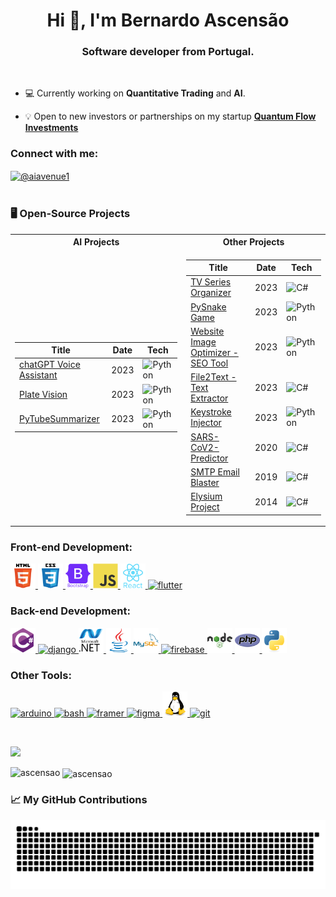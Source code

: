 <h1 align="center">Hi 👋, I'm Bernardo Ascensão</h1>
<h3 align="center">Software developer from Portugal.</h3>
<br>

* 💻 Currently working on  **Quantitative Trading** and **AI**.

* 💡 Open to new investors or partnerships on my startup <a href="https://quantumflowinvestments.com/github" target="blank">**Quantum Flow Investments**<a/>


<h3 align="left">Connect with me:</h3>
<p align="left">
<a href="https://www.youtube.com/@aiavenue1" target="blank"><img align="center" src="https://raw.githubusercontent.com/rahuldkjain/github-profile-readme-generator/master/src/images/icons/Social/youtube.svg" alt="@aiavenue1" height="30" width="40" /></a>
<br><br></p>

### 🖥️ Open-Source Projects
<table>
<tr><th>AI Projects</th><th>Other Projects</th></tr>
<tr><td>

| Title | Date | Tech |
| ----- | ---- | ---- |
| [chatGPT Voice Assistant](https://github.com/Ascensao/python_chatGPT_voice) | 2023 |![Python](https://img.shields.io/badge/python-3670A0?style=for-the-badge&logo=python&logoColor=ffdd54) |
| [Plate Vision](https://github.com/Ascensao/plate-vision) | 2023 | ![Python](https://img.shields.io/badge/python-3670A0?style=for-the-badge&logo=python&logoColor=ffdd54) |
| [PyTubeSummarizer](https://github.com/Ascensao/PyTubeSummarizer) | 2023 | ![Python](https://img.shields.io/badge/python-3670A0?style=for-the-badge&logo=python&logoColor=ffdd54) |

</td><td>

| Title | Date | Tech |
| ----- | ---- | ---- |
| [TV Series Organizer](https://github.com/Ascensao/TV-Series-Organizer) | 2023 | ![C#](https://img.shields.io/badge/c%23-%23239120.svg?style=for-the-badge&logo=c-sharp&logoColor=white) |
| [PySnake Game](https://github.com/Ascensao/pySnake) | 2023 | ![Python](https://img.shields.io/badge/python-3670A0?style=for-the-badge&logo=python&logoColor=ffdd54) |
| [Website Image Optimizer - SEO Tool](https://github.com/Ascensao/WebsiteImageOptimizer/) | 2023 | ![Python](https://img.shields.io/badge/python-3670A0?style=for-the-badge&logo=python&logoColor=ffdd54) |
| [File2Text - Text Extractor](https://github.com/Ascensao/File2Text) | 2023 | ![C#](https://img.shields.io/badge/c%23-%23239120.svg?style=for-the-badge&logo=c-sharp&logoColor=white) |
| [Keystroke Injector](https://github.com/Ascensao/keystroke_injector) | 2023 | ![Python](https://img.shields.io/badge/python-3670A0?style=for-the-badge&logo=python&logoColor=ffdd54) |
| [SARS-CoV2-Predictor](https://github.com/Ascensao/SARS-CoV2-Predictor) | 2020 | ![C#](https://img.shields.io/badge/c%23-%23239120.svg?style=for-the-badge&logo=c-sharp&logoColor=white) |
| [SMTP Email Blaster](https://github.com/Ascensao/smtp-email-blaster) | 2019 | 	![C#](https://img.shields.io/badge/c%23-%23239120.svg?style=for-the-badge&logo=c-sharp&logoColor=white) |
| [Elysium Project](https://github.com/Ascensao/elysium-project) | 2014 | ![C#](https://img.shields.io/badge/c%23-%23239120.svg?style=for-the-badge&logo=c-sharp&logoColor=white)  |

</td></tr> </table>


<h3 align="left">Front-end Development:</h3>
<p align="left">
<a href="https://www.w3.org/html/" target="_blank" rel="noreferrer"> <img src="https://raw.githubusercontent.com/devicons/devicon/master/icons/html5/html5-original-wordmark.svg" alt="html5" width="40" height="40"/> </a>
<a href="https://www.w3schools.com/css/" target="_blank" rel="noreferrer"> <img src="https://raw.githubusercontent.com/devicons/devicon/master/icons/css3/css3-original-wordmark.svg" alt="css3" width="40" height="40"/> </a>
<a href="https://getbootstrap.com" target="_blank" rel="noreferrer"> <img src="https://raw.githubusercontent.com/devicons/devicon/master/icons/bootstrap/bootstrap-plain-wordmark.svg" alt="bootstrap" width="40" height="40"/> </a>
<a href="https://developer.mozilla.org/en-US/docs/Web/JavaScript" target="_blank" rel="noreferrer"> <img src="https://raw.githubusercontent.com/devicons/devicon/master/icons/javascript/javascript-original.svg" alt="javascript" width="40" height="40"/> </a>
<a href="https://reactjs.org/" target="_blank" rel="noreferrer"> <img src="https://raw.githubusercontent.com/devicons/devicon/master/icons/react/react-original-wordmark.svg" alt="react" width="40" height="40"/> </a>
<a href="https://flutter.dev" target="_blank" rel="noreferrer"> <img src="https://www.vectorlogo.zone/logos/flutterio/flutterio-icon.svg" alt="flutter" width="40" height="40"/> </a>
</p>
<h3 align="left">Back-end Development:</h3>
<p align="left">
<a href="https://www.w3schools.com/cs/" target="_blank" rel="noreferrer"> <img src="https://raw.githubusercontent.com/devicons/devicon/master/icons/csharp/csharp-original.svg" alt="csharp" width="40" height="40"/> </a>
<a href="https://www.djangoproject.com/" target="_blank" rel="noreferrer"> <img src="https://cdn.worldvectorlogo.com/logos/django.svg" alt="django" width="40" height="40"/> </a>
<a href="https://dotnet.microsoft.com/" target="_blank" rel="noreferrer"> <img src="https://raw.githubusercontent.com/devicons/devicon/master/icons/dot-net/dot-net-original-wordmark.svg" alt="dotnet" width="40" height="40"/> </a>
<a href="https://www.java.com" target="_blank" rel="noreferrer"> <img src="https://raw.githubusercontent.com/devicons/devicon/master/icons/java/java-original.svg" alt="java" width="40" height="40"/> </a>
<a href="https://www.mysql.com/" target="_blank" rel="noreferrer"> <img src="https://raw.githubusercontent.com/devicons/devicon/master/icons/mysql/mysql-original-wordmark.svg" alt="mysql" width="40" height="40"/> </a>
<a href="https://firebase.google.com/" target="_blank" rel="noreferrer"> <img src="https://www.vectorlogo.zone/logos/firebase/firebase-icon.svg" alt="firebase" width="40" height="40"/> </a>
<a href="https://nodejs.org" target="_blank" rel="noreferrer"> <img src="https://raw.githubusercontent.com/devicons/devicon/master/icons/nodejs/nodejs-original-wordmark.svg" alt="nodejs" width="40" height="40"/> </a>
<a href="https://www.php.net" target="_blank" rel="noreferrer"> <img src="https://raw.githubusercontent.com/devicons/devicon/master/icons/php/php-original.svg" alt="php" width="40" height="40"/> </a>
<a href="https://www.python.org" target="_blank" rel="noreferrer"> <img src="https://raw.githubusercontent.com/devicons/devicon/master/icons/python/python-original.svg" alt="python" width="40" height="40"/> </a>
</p>
<h3 align="left">Other Tools:</h3>
<p align="left">
<a href="https://www.arduino.cc/" target="_blank" rel="noreferrer"> <img src="https://cdn.worldvectorlogo.com/logos/arduino-1.svg" alt="arduino" width="40" height="40"/> </a>
<a href="https://www.gnu.org/software/bash/" target="_blank" rel="noreferrer"> <img src="https://www.vectorlogo.zone/logos/gnu_bash/gnu_bash-icon.svg" alt="bash" width="40" height="40"/> </a>
<a href="https://www.framer.com/" target="_blank" rel="noreferrer"> <img src="https://www.vectorlogo.zone/logos/framer/framer-icon.svg" alt="framer" width="40" height="40"/> </a>
<a href="https://www.figma.com/" target="_blank" rel="noreferrer"> <img src="https://www.vectorlogo.zone/logos/figma/figma-icon.svg" alt="figma" width="40" height="40"/> </a>
<a href="https://www.linux.org/" target="_blank" rel="noreferrer"> <img src="https://raw.githubusercontent.com/devicons/devicon/master/icons/linux/linux-original.svg" alt="linux" width="40" height="40"/> </a>
<a href="https://git-scm.com/" target="_blank" rel="noreferrer"> <img src="https://www.vectorlogo.zone/logos/git-scm/git-scm-icon.svg" alt="git" width="40" height="40"/> </a>
</p>
<p><br></p>

![](http://github-profile-summary-cards.vercel.app/api/cards/profile-details?username=ascensao&theme=github)

<p><img align="left" src="https://github-readme-stats.vercel.app/api/top-langs?username=ascensao&show_icons=true&locale=en&layout=compact" alt="ascensao" /></p>

<p>&nbsp;<img align="center" src="https://github-readme-stats.vercel.app/api?username=ascensao&show_icons=true&locale=en" alt="ascensao" /></p>


### 📈 My GitHub Contributions
![Snake animation](https://github.com/ascensao/ascensao/blob/output/github-contribution-grid-snake.svg)



